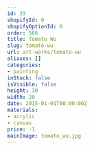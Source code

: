 ```yaml
---
id: 33
shopifyId: 0
shopifyOptionId: 0
order: 566
title: Tomato Wu
slug: tomato-wu
url: art-works/tomato-wu
aliases: []
categories:
- painting
inStock: false
isVisible: false
height: 30
width: 20
date: 2015-01-01T00:00:00Z
materials:
- acrylic
- canvas
price: -1
mainImage: tomato_wu.jpg
---
```

